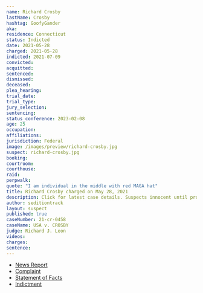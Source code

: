 ```yaml
---
name: Richard Crosby
lastName: Crosby
hashtag: GoofyGander
aka:
residence: Connecticut
status: Indicted
date: 2021-05-28
charged: 2021-05-28
indicted: 2021-07-09
convicted:
acquitted:
sentenced:
dismissed:
deceased:
plea_hearing:
trial_date:
trial_type:
jury_selection:
sentencing:
status_conference: 2023-02-08
age: 25
occupation:
affiliations:
jurisdiction: Federal
image: /images/preview/richard-crosby.jpg
suspect: richard-crosby.jpg
booking:
courtroom:
courthouse:
raid:
perpwalk:
quote: "I am individual in the middle with red MAGA hat"
title: Richard Crosby charged on May 28, 2021
description: Click for latest case details. Suspects innocent until proven guilty.
author: seditiontrack
layout: suspect
published: true
caseNumber: 21-cr-0458
caseName: USA v. CROSBY
judge: Richard J. Leon
videos:
charges:
sentence:
---
```

- [News Report](https://www.courant.com/news/connecticut/hc-news-crosby-capitol-riot-20210603-20210603-5alcjgmuafddvavo667mmm4epe-story.html)
- [Complaint](https://www.justice.gov/usao-dc/case-multi-defendant/file/1401781/download)
- [Statement of Facts](https://www.justice.gov/usao-dc/case-multi-defendant/file/1401786/download)
- [Indictment](https://www.justice.gov/usao-dc/case-multi-defendant/file/1412501/download)
